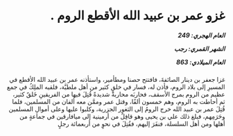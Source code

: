 <h1 dir="rtl">غزو عمر بن عبيد الله الأقطع الروم .</h1>

<h5 dir="rtl">العام الهجري:  249

الشهر القمري: رجب

العام الميلادي: 863</h5>

<p dir="rtl">غزا جعفر بن دينار الصائفةَ، فافتتح حصنا ومطأمير، واستأذنه عمر بن عبيد الله الأقطع في المسيرِ إلى بلاد الروم، فأذن له، فسار في خلقٍ كثير من أهل ملطيَّة، فلقيه الملِكُ في جمع عظيم من الروم بمرج الأسقف، فحاربَه محاربةً شديدةً قُتِلَ فيها من الفريقينِ خَلقٌ كثير، ثم أحاطت به الروم، وهم خمسون ألفًا، وقتل عمر وممَّن معه ألفان من المسلمين، فلما قُتِلَ عمر بن عبيد الله خرج الرومُ إلى الثغور الجزرية، وكلبوا عليها وعلى أموالِ المسلمين وحَرَمِهم، فبلغ ذلك علي بن يحيى وهو قافِلٌ من أرمينية إلى ميافارقين في جماعةٍ من أهلها ومن أهل السلسلة، فنفَرَ إليهم، فقُتِلَ في نحوٍ من أربعمائة رجلٍ</p></br>
